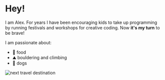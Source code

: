 # Hey!

I am Alex. For years I have been encouraging kids to take up programming by running festivals and workshops for creative coding. 
Now **it's my turn** to be brave!

I am passionate about:

- 🍜 food
- ⛰️ bouldering and climbing
- 🐶 dogs

![next travel destination](https://www.lonelyplanet.com/taiwan/taipei/xinyi/attractions/taipei-101/a/poi-sig/375635/1340908)
